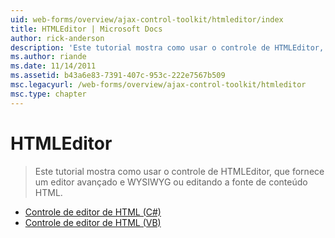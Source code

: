 ```yaml
---
uid: web-forms/overview/ajax-control-toolkit/htmleditor/index
title: HTMLEditor | Microsoft Docs
author: rick-anderson
description: 'Este tutorial mostra como usar o controle de HTMLEditor, que fornece um editor avançado e WYSIWYG ou editando a fonte de conteúdo HTML.'
ms.author: riande
ms.date: 11/14/2011
ms.assetid: b43a6e83-7391-407c-953c-222e7567b509
msc.legacyurl: /web-forms/overview/ajax-control-toolkit/htmleditor
msc.type: chapter
---
```

<a name="htmleditor"></a>HTMLEditor
====================
> Este tutorial mostra como usar o controle de HTMLEditor, que fornece um editor avançado e WYSIWYG ou editando a fonte de conteúdo HTML.


- [Controle de editor de HTML (C#)](how-do-i-use-the-html-editor-control-cs.md)
- [Controle de editor de HTML (VB)](how-do-i-use-the-html-editor-control-vb.md)
